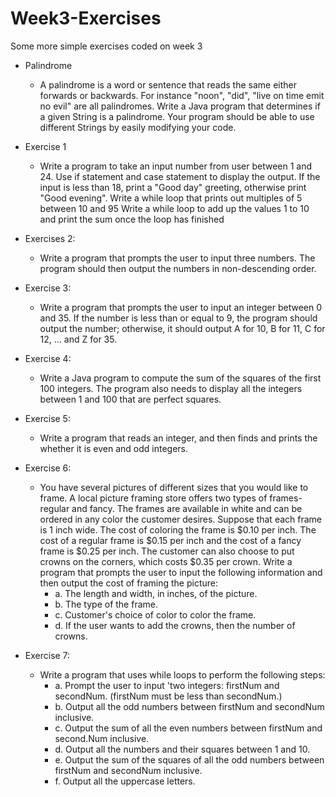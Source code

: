 # Week3-Exercises
Some more simple exercises coded on week 3

- Palindrome
    * A palindrome is a word or sentence that reads the same either forwards or backwards. 
  For instance "noon", "did", "live on time emit no evil" are all palindromes. 
  Write a Java program that determines if a given String is a palindrome. 
  Your program should be able to use different Strings by easily modifying your code.
 
- Exercise 1
   * Write a program to take an input number from user between 1 and 24. Use if statement and case statement to display the output. 
   If the input is less than 18, print a "Good day" greeting, otherwise print "Good evening".
   Write a while loop that prints out multiples of 5 between 10 and 95
   Write a while loop to add up the values 1 to 10 and print the sum once the loop has finished
   
   
- Exercises 2: 
    * Write a program that prompts the user to input three numbers. 
    The program should then output the numbers in non-descending order. 
    
- Exercise 3:
    * Write a program that prompts the user to input an integer between 0 and 35. 
    If the number is less than or equal to 9, the program should output the number; 
    otherwise, it should output A for 10, B for 11, C for 12, ... and Z for 35.
    
- Exercise 4:
    * Write a Java program to compute the sum of the squares of the first 100 integers.
    The program also needs to display all the integers between 1 and 100 that are perfect squares.

- Exercise 5:
    * Write a program that reads an integer, and then finds and prints the whether it is even and odd integers.
    
- Exercise 6:
    * You have several pictures of different sizes that you would like to frame. 
    A local picture framing store offers two types of frames-regular and fancy. 
    The frames are available in white and can be ordered in any color the customer desires. 
    Suppose that each frame is 1 inch wide. The cost of coloring the frame is $0.10 per inch. 
    The cost of a regular frame is $0.15 per inch and the cost of a fancy frame is $0.25 per inch. 
    The customer can also choose to put crowns on the corners, which costs $0.35 per crown. 
    Write a program that prompts the user to input the following information and then output the cost of framing the picture:
      *  a. The length and width, in inches, of the picture.
      *  b. The type of the frame.
      *  c. Customer's choice of color to color the frame.
      *  d. If the user wants to add the crowns, then the number of crowns.
      
- Exercise 7:
    * Write a program that uses while loops to perform the following steps:
        * a. Prompt the user to input 'two integers: firstNum and secondNum. (firstNum must be less than secondNum.)
        * b. Output all the odd numbers between firstNum and secondNum inclusive.
        * c. Output the sum of all the even numbers between firstNum and second.Num inclusive.
        * d. Output all the numbers and their squares between 1 and 10.
        * e. Output the sum of the squares of all the odd numbers between firstNum and secondNum inclusive.
        * f. Output all the uppercase letters.
